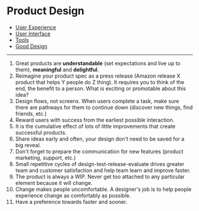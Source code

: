 # Product Design

* [User Experience](UX.md)
* [User Interface](ui.md)
* [Tools](tools.md)
* [Good Design](good_design.md)

---
1. Great products are **understandable** (set expectations and live up to them), **meaningful** and **delightful**.
2. Reimagine your product spec as a press release (Amazon release X product that helps Y people do Z thing). It requires you to think of the end, the benefit to a person. What is exciting or promotable about this idea?
3. Design flows, not screens. When users complete a task, make sure there are pathways for them to continue down (discover new things, find friends, etc.)
4. Reward users with success from the earliest possible interaction.
5. It is the cumulative effect of lots of little improvements that create successful products.
6. Share ideas early and often, your design don't need to be saved for a big reveal.
7. Don't forget to prepare the communication for new features (product marketing, support, etc.)
8. Small repetitive cycles of design-test-release-evaluate drives greater team and customer satisfaction and help team learn and improve faster.
9. The product is always a WIP. Never get too attached to any particular element because it will change.
10. Change makes people uncomfortable. A designer's job is to help people experience change as comfortably as possible.
11. Have a preference towards faster and sooner.